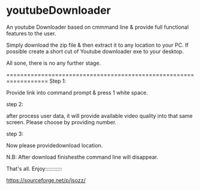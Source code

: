 # youtubeDownloader
An youtube Downloader based on cmmmand line &amp; provide full functional features to the user.


Simply download the zip file & then extract it to any location to your PC. If possible create a short cut of Youtube downloader exe to your desktop. 

All sone, there is no any further stage. 

==================================================================
Step 1:

Provide link into command prompt & press 1 white space.

step 2:

after process user data, it will provide available video quality into that same screen. Please choose by providing number. 

step 3:

Now please providedownload location. 

N.B: After download finishesthe command line will disappear. 

That's all. Enjoy:::::::::::


https://sourceforge.net/p/jsozz/
